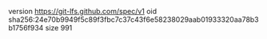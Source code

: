 version https://git-lfs.github.com/spec/v1
oid sha256:24e70b9949f5c89f3fbc7c37c43f6e58238029aab01933320aa78b3b1756f934
size 991
